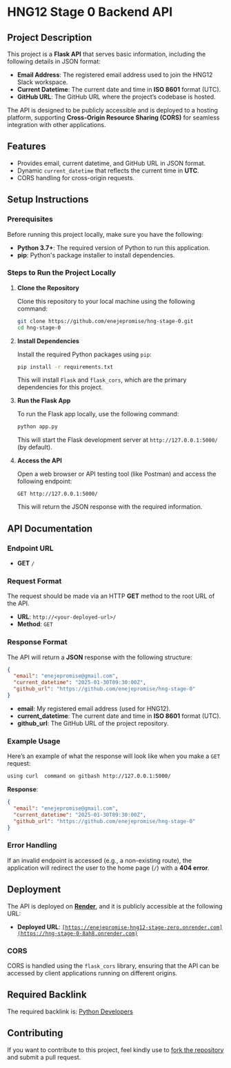 # HNG12 Stage 0 Backend API

## Project Description

This project is a **Flask API** that serves basic information, including the following details in JSON format:

- **Email Address**: The registered email address used to join the HNG12 Slack workspace.
- **Current Datetime**: The current date and time in **ISO 8601** format (UTC).
- **GitHub URL**: The GitHub URL where the project’s codebase is hosted.

The API is designed to be publicly accessible and is deployed to a hosting platform, supporting **Cross-Origin Resource Sharing (CORS)** for seamless integration with other applications.

## Features

- Provides email, current datetime, and GitHub URL in JSON format.
- Dynamic `current_datetime` that reflects the current time in **UTC**.
- CORS handling for cross-origin requests.

## Setup Instructions

### Prerequisites

Before running this project locally, make sure you have the following:

- **Python 3.7+**: The required version of Python to run this application.
- **pip**: Python's package installer to install dependencies.
  
### Steps to Run the Project Locally

1. **Clone the Repository**

   Clone this repository to your local machine using the following command:

   ```bash
   git clone https://github.com/enejepromise/hng-stage-0.git
   cd hng-stage-0
   ```

2. **Install Dependencies**

   Install the required Python packages using `pip`:

   ```bash
   pip install -r requirements.txt
   ```

   This will install `Flask` and `flask_cors`, which are the primary dependencies for this project.

3. **Run the Flask App**

   To run the Flask app locally, use the following command:

   ```bash
   python app.py
   ```

   This will start the Flask development server at `http://127.0.0.1:5000/` (by default).

4. **Access the API**

   Open a web browser or API testing tool (like Postman) and access the following endpoint:

   ```
   GET http://127.0.0.1:5000/
   ```

   This will return the JSON response with the required information.

## API Documentation

### Endpoint URL

- **GET** `/`

### Request Format

The request should be made via an HTTP **GET** method to the root URL of the API.

- **URL**: `http://<your-deployed-url>/`
- **Method**: `GET`

### Response Format

The API will return a **JSON** response with the following structure:

```json
{
  "email": "enejepromise@gmail.com",
  "current_datetime": "2025-01-30T09:30:00Z",
  "github_url": "https://github.com/enejepromise/hng-stage-0"
}
```

- **email**: My registered email address (used for HNG12).
- **current_datetime**: The current date and time in **ISO 8601** format (UTC).
- **github_url**: The GitHub URL of the project repository.

### Example Usage

Here’s an example of what the response will look like when you make a `GET` request:

```bash
using curl  command on gitbash http://127.0.0.1:5000/
```

**Response**:
```json
{
  "email": "enejepromise@gmail.com",
  "current_datetime": "2025-01-30T09:30:00Z",
  "github_url": "https://github.com/enejepromise/hng-stage-0"
}
```

### Error Handling

If an invalid endpoint is accessed (e.g., a non-existing route), the application will redirect the user to the home page (`/`) with a **404 error**.

## Deployment

The API is deployed on **[Render](https://render.com/)**, and it is publicly accessible at the following URL:

- **Deployed URL**: <a href="[https://-hng12-stage-zero.onrender.com](https://hng-stage-0-8ah8.onrender.com)">`[https://enejepromise-hng12-stage-zero.onrender.com](https://hng-stage-0-8ah8.onrender.com)`</a>

### CORS

CORS is handled using the `flask_cors` library, ensuring that the API can be accessed by client applications running on different origins.

## Required Backlink

The required backlink is: <a  href="https://hng.tech/hire/python-developers">Python Developers</a>

## Contributing

If you want to contribute to this project, feel kindly use to <a href="https://github.com/enejepromise/hng-stage-0/fork">fork the repository</a> and submit a pull request. <!-- For more detailed information, check out the [contributing guidelines](CONTRIBUTING.md). -->

<!-- 
## License

This project is licensed under the MIT License. -->
